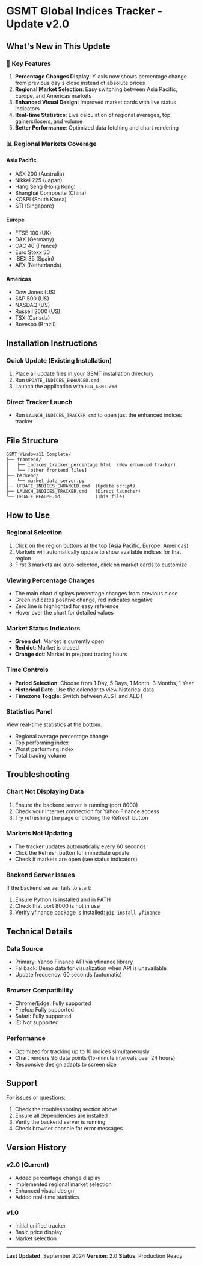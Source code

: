 # GSMT Global Indices Tracker - Update v2.0

## What's New in This Update

### 🎯 Key Features
1. **Percentage Changes Display**: Y-axis now shows percentage change from previous day's close instead of absolute prices
2. **Regional Market Selection**: Easy switching between Asia Pacific, Europe, and Americas markets
3. **Enhanced Visual Design**: Improved market cards with live status indicators
4. **Real-time Statistics**: Live calculation of regional averages, top gainers/losers, and volume
5. **Better Performance**: Optimized data fetching and chart rendering

### 📊 Regional Markets Coverage

#### Asia Pacific
- ASX 200 (Australia)
- Nikkei 225 (Japan)
- Hang Seng (Hong Kong)
- Shanghai Composite (China)
- KOSPI (South Korea)
- STI (Singapore)

#### Europe
- FTSE 100 (UK)
- DAX (Germany)
- CAC 40 (France)
- Euro Stoxx 50
- IBEX 35 (Spain)
- AEX (Netherlands)

#### Americas
- Dow Jones (US)
- S&P 500 (US)
- NASDAQ (US)
- Russell 2000 (US)
- TSX (Canada)
- Bovespa (Brazil)

## Installation Instructions

### Quick Update (Existing Installation)
1. Place all update files in your GSMT installation directory
2. Run `UPDATE_INDICES_ENHANCED.cmd`
3. Launch the application with `RUN_GSMT.cmd`

### Direct Tracker Launch
- Run `LAUNCH_INDICES_TRACKER.cmd` to open just the enhanced indices tracker

## File Structure
```
GSMT_Windows11_Complete/
├── frontend/
│   ├── indices_tracker_percentage.html  (New enhanced tracker)
│   └── [other frontend files]
├── backend/
│   └── market_data_server.py
├── UPDATE_INDICES_ENHANCED.cmd  (Update script)
├── LAUNCH_INDICES_TRACKER.cmd   (Direct launcher)
└── UPDATE_README.md             (This file)
```

## How to Use

### Regional Selection
1. Click on the region buttons at the top (Asia Pacific, Europe, Americas)
2. Markets will automatically update to show available indices for that region
3. First 3 markets are auto-selected, click on market cards to customize

### Viewing Percentage Changes
- The main chart displays percentage changes from previous close
- Green indicates positive change, red indicates negative
- Zero line is highlighted for easy reference
- Hover over the chart for detailed values

### Market Status Indicators
- **Green dot**: Market is currently open
- **Red dot**: Market is closed
- **Orange dot**: Market in pre/post trading hours

### Time Controls
- **Period Selection**: Choose from 1 Day, 5 Days, 1 Month, 3 Months, 1 Year
- **Historical Date**: Use the calendar to view historical data
- **Timezone Toggle**: Switch between AEST and AEDT

### Statistics Panel
View real-time statistics at the bottom:
- Regional average percentage change
- Top performing index
- Worst performing index
- Total trading volume

## Troubleshooting

### Chart Not Displaying Data
1. Ensure the backend server is running (port 8000)
2. Check your internet connection for Yahoo Finance access
3. Try refreshing the page or clicking the Refresh button

### Markets Not Updating
- The tracker updates automatically every 60 seconds
- Click the Refresh button for immediate update
- Check if markets are open (see status indicators)

### Backend Server Issues
If the backend server fails to start:
1. Ensure Python is installed and in PATH
2. Check that port 8000 is not in use
3. Verify yfinance package is installed: `pip install yfinance`

## Technical Details

### Data Source
- Primary: Yahoo Finance API via yfinance library
- Fallback: Demo data for visualization when API is unavailable
- Update frequency: 60 seconds (automatic)

### Browser Compatibility
- Chrome/Edge: Fully supported
- Firefox: Fully supported
- Safari: Fully supported
- IE: Not supported

### Performance
- Optimized for tracking up to 10 indices simultaneously
- Chart renders 96 data points (15-minute intervals over 24 hours)
- Responsive design adapts to screen size

## Support

For issues or questions:
1. Check the troubleshooting section above
2. Ensure all dependencies are installed
3. Verify the backend server is running
4. Check browser console for error messages

## Version History

### v2.0 (Current)
- Added percentage change display
- Implemented regional market selection
- Enhanced visual design
- Added real-time statistics

### v1.0
- Initial unified tracker
- Basic price display
- Market selection

---

**Last Updated**: September 2024
**Version**: 2.0
**Status**: Production Ready